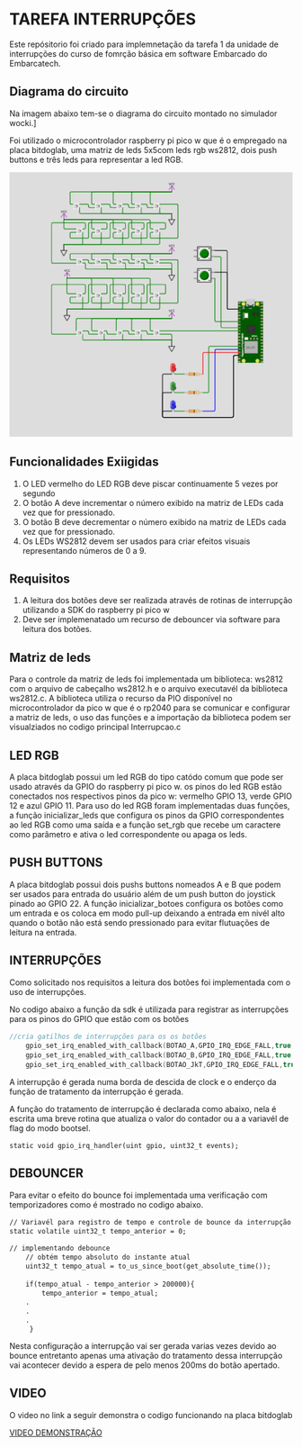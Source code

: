 # TAREFA INTERRUPÇÕES

Este repósitorio foi criado para implemnetação da tarefa 1 da unidade de interrupções do curso de fomrção básica em software Embarcado do Embarcatech.

## Diagrama do circuito

Na imagem abaixo tem-se o diagrama do circuito montado no simulador wocki.]

 Foi  utilizado o microcontrolador raspberry pi pico w que é o empregado na placa bitdoglab, uma matriz de leds 5x5com leds rgb ws2812, dois push buttons e três leds para representar a led RGB.

![img](https://github.com/ALrEcompUefs/Tarefa_Interrupcao/blob/main/img/img1.png?raw=true "diagrama do circuito")

## Funcionalidades Exiigidas

1. O LED vermelho do LED RGB deve piscar continuamente 5 vezes por segundo
2. O botão A deve incrementar o número exibido na matriz de LEDs cada vez que for pressionado.
3. O botão B deve decrementar o número exibido na matriz de LEDs cada vez que for pressionado.
4. Os LEDs WS2812 devem ser usados para criar efeitos visuais representando números de 0 a 9.

## Requisitos

1. A leitura dos botões deve ser realizada através de rotinas de interrupção utilizando a SDK do raspberry pi pico w
2. Deve ser implemenatado um recurso de debouncer via software para leitura dos botões.

## Matriz de leds

Para o controle da matriz de leds foi implementada um biblioteca: ws2812 com o arquivo de cabeçalho ws2812.h e o arquivo executavél da biblioteca ws2812.c. A biblioteca utiliza o recurso da PIO disponível no microcontrolador da pico w que é o rp2040 para se comunicar e configurar a matriz de leds, o uso das funções e a importação da biblioteca podem ser visualziados no codigo principal Interrupcao.c

## LED RGB

A placa bitdoglab possui um led RGB do tipo catódo comum que pode ser usado através da GPIO do raspberry pi pico w. os pinos do led RGB estão conectados nos respectivos pinos da pico w: vermelho GPIO 13, verde GPIO 12 e azul GPIO 11. Para uso do led RGB foram implementadas duas funções, a função inicializar_leds que configura os pinos da GPIO correspondentes ao led RGB como uma saída e a função set_rgb que recebe um caractere como parâmetro e ativa o led correspondente ou apaga os leds.

## PUSH BUTTONS

A placa bitdoglab possui dois pushs buttons nomeados A e B que podem ser usados para entrada do usuário além de um push button do  joystick pinado ao GPIO 22.  A função inicializar_botoes configura os botões como um entrada e os coloca em modo pull-up deixando a entrada em nivél alto quando o botão não está sendo pressionado para evitar flutuações de leitura na entrada.

## INTERRUPÇÕES

Como solicitado nos requisitos a leitura dos botões foi implementada com o uso de interrupções.

No codigo abaixo a função da sdk é utilizada para registrar as interrupções para os pinos do GPIO que estão com os botões

```c
//cria gatilhos de interrupções para os os botões
    gpio_set_irq_enabled_with_callback(BOTAO_A,GPIO_IRQ_EDGE_FALL,true,&gpio_irq_handler);
    gpio_set_irq_enabled_with_callback(BOTAO_B,GPIO_IRQ_EDGE_FALL,true,&gpio_irq_handler);
    gpio_set_irq_enabled_with_callback(BOTAO_JkT,GPIO_IRQ_EDGE_FALL,true,&gpio_irq_handler);
```

A interrupção é gerada numa borda de descida de clock e o enderço da função de tratamento da interrupção é gerada.

A função do tratamento de interrupção é declarada como abaixo, nela é escrita uma breve rotina que atualiza o valor do contador ou a a variavél de flag do modo bootsel.

```
static void gpio_irq_handler(uint gpio, uint32_t events);
```

## DEBOUNCER

Para evitar o efeito do bounce foi implementada uma verificação com temporizadores como é mostrado no codigo abaixo.

```
// Variavél para registro de tempo e controle de bounce da interrupção
static volatile uint32_t tempo_anterior = 0; 
```

```
// implementando debounce 
    // obtém tempo absoluto do instante atual
    uint32_t tempo_atual = to_us_since_boot(get_absolute_time());

    if(tempo_atual - tempo_anterior > 200000){
        tempo_anterior = tempo_atual;
	.
	.
	.
     }
```

Nesta configuração a interrupção vai ser gerada varias vezes devido ao bounce entretanto apenas uma ativação do tratamento dessa interrupção vai acontecer devido a espera de pelo menos 200ms do botão apertado.

## VIDEO

O video no link a seguir demonstra o codigo funcionando na placa bitdoglab

[VIDEO DEMONSTRAÇÃO](https://drive.google.com/file/d/1cIqvDkw3QAjEsGJLjyqhuZub4tlJfhqr/view?usp=sharing)

